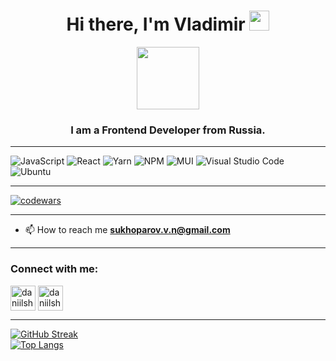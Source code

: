 <div id="header" align="center">
<h1 align="center">Hi there, I'm Vladimir 
<img src="https://github.com/blackcater/blackcater/raw/main/images/Hi.gif" height="32" width="32"/></h1>
<img src="https://media.giphy.com/media/M9gbBd9nbDrOTu1Mqx/giphy.gif" width="100"/><br/>
 <h3>I am a Frontend Developer from Russia.</h3>
<hr/>
</div>

![JavaScript](https://img.shields.io/badge/javascript-%23323330.svg?style=for-the-badge&logo=javascript&logoColor=%23F7DF1E) ![React](https://img.shields.io/badge/react-%2320232a.svg?style=for-the-badge&logo=react&logoColor=%2361DAFB) ![Yarn](https://img.shields.io/badge/yarn-%232C8EBB.svg?style=for-the-badge&logo=yarn&logoColor=white) ![NPM](https://img.shields.io/badge/NPM-%23000000.svg?style=for-the-badge&logo=npm&logoColor=white) ![MUI](https://img.shields.io/badge/MUI-%230081CB.svg?style=for-the-badge&logo=mui&logoColor=white) ![Visual Studio Code](https://img.shields.io/badge/Visual%20Studio%20Code-0078d7.svg?style=for-the-badge&logo=visual-studio-code&logoColor=white) ![Ubuntu](https://img.shields.io/badge/Ubuntu-E95420?style=for-the-badge&logo=ubuntu&logoColor=white)

____
[![codewars](https://www.codewars.com/users/Vladimir-Sukhoparov/badges/small)](https://www.codewars.com/users/Vladimir-Sukhoparov) 

____

- 📫 How to reach me **sukhoparov.v.n@gmail.com**

____

### Connect with me:
<p align="left">
<a href="https://t.me/sukhoparov_v" target="blank"><img align="center" src="https://raw.githubusercontent.com/daniilshat/daniilshat/2d7eafe5250314b3d422c86b35de062e0f1f5178/icons/Telegram.svg" alt="daniilshat" height="40" width="40" /></a>
<a href="https://vk.com/id10213514" target="blank"><img align="center" src="https://raw.githubusercontent.com/daniilshat/daniilshat/2d7eafe5250314b3d422c86b35de062e0f1f5178/icons/vk.svg" alt="daniilshat" height="40" width="40" /></a>
</p>
<hr/>

[![GitHub Streak](http://github-readme-streak-stats.herokuapp.com?user=VladimirSukhoparov)](https://git.io/streak-stats)
<br/>
[![Top Langs](https://github-readme-stats.vercel.app/api/top-langs/?username=VladimirSukhoparov&layout=compact)](https://github.com/anuraghazra/github-readme-stats)

<!--
**VladimirSukhoparov/VladimirSukhoparov** is a ✨ _special_ ✨ repository because its `README.md` (this file) appears on your GitHub profile.

Here are some ideas to get you started:

- 🔭 I’m currently working on ...
- 🌱 I’m currently learning ...
- 👯 I’m looking to collaborate on ...
- 🤔 I’m looking for help with ...
- 💬 Ask me about ...
- 📫 How to reach me: ...
- 😄 Pronouns: ...
- ⚡ Fun fact: ...
-->

